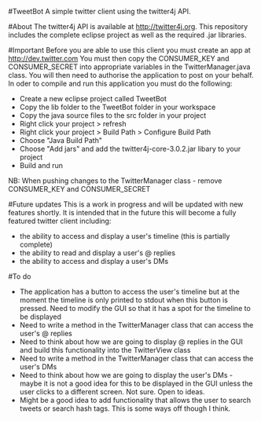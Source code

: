 #TweetBot
A simple twitter client using the twitter4j API.

#About
The twitter4j API is available at http://twitter4j.org. This repository includes the complete eclipse project as well as the required .jar libraries.

#Important
Before you are able to use this client you must create an app at http://dev.twitter.com
You must then copy the CONSUMER_KEY and CONSUMER_SECRET into appropriate variables in the TwitterManager.java class. You will then need to authorise the application to post on your behalf. 
In oder to compile and run this application you must do the following:
- Create a new eclipse project called TweetBot
- Copy the lib folder to the TweetBot folder in your workspace
- Copy the java source files to the src folder in your project
- Right click your project > refresh
- Right click your project > Build Path > Configure Build Path
- Choose "Java Build Path"
- Choose "Add jars" and add the twitter4j-core-3.0.2.jar libary to your project
- Build and run 

NB: When pushing changes to the TwitterManager class - remove CONSUMER_KEY and CONSUMER_SECRET

#Future updates
This is a work in progress and will be updated with new features shortly. It is intended that in the future this will become a fully featured twitter client including:
- the ability to access and display a user's timeline (this is partially complete)
- the ability to read and display a user's @ replies
- the ability to access and display a user's DMs

#To do
- The application has a button to access the user's timeline but at the moment the timeline is only printed to stdout when this button is pressed. Need to modify the GUI so that it has a spot for the timeline to be displayed
- Need to write a method in the TwitterManager class that can access the user's @ replies
- Need to think about how we are going to display @ replies in the GUI and build this functionality into the TwitterView class
- Need to write a method in the TwitterManager class that can access the user's DMs
- Need to think about how we are going to display the user's DMs - maybe it is not a good idea for this to be displayed in the GUI unless the user clicks to a different screen. Not sure. Open to ideas. 
- Might be a good idea to add functionality that allows the user to  search tweets or search hash tags. This is some ways off though I think. 